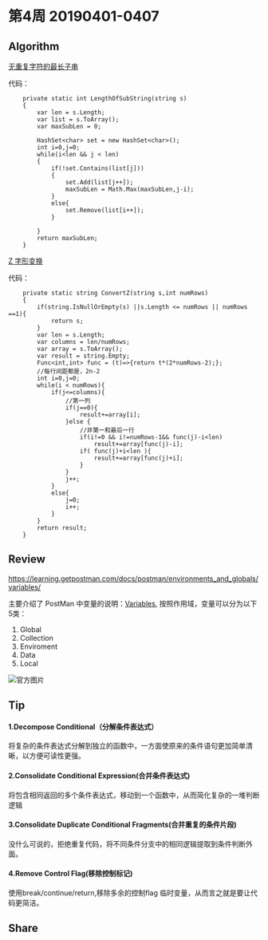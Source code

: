 # 第4周    20190401-0407

## Algorithm

[无重复字符的最长子串](https://leetcode-cn.com/problems/longest-substring-without-repeating-characters/solution/)

代码：

        private static int LengthOfSubString(string s)
        {
            var len = s.Length;
            var list = s.ToArray();
            var maxSubLen = 0;

            HashSet<char> set = new HashSet<char>();
            int i=0,j=0;
            while(i<len && j < len)
            {
                if(!set.Contains(list[j]))
                {
                    set.Add(list[j++]);
                    maxSubLen = Math.Max(maxSubLen,j-i);
                }
                else{
                    set.Remove(list[i++]);
                }

            }
            return maxSubLen;
        }

[Z 字形变换](https://leetcode-cn.com/problems/zigzag-conversion/)

代码：

        private static string ConvertZ(string s,int numRows)
        {            
            if(string.IsNullOrEmpty(s) ||s.Length <= numRows || numRows ==1){
                return s;
            }
            var len = s.Length;
            var columns = len/numRows;
            var array = s.ToArray();
            var result = string.Empty;
            Func<int,int> func = (t)=>{return t*(2*numRows-2);};
            //每行间距都是，2n-2
            int i=0,j=0;
            while(i < numRows){
                if(j<=columns){
                    //第一列
                    if(j==0){
                        result+=array[i];
                    }else {
                        //非第一和最后一行
                        if(i!=0 && i!=numRows-1&& func(j)-i<len) 
                            result+=array[func(j)-i];
                        if( func(j)+i<len ){
                            result+=array[func(j)+i];
                        }     
                    }                                   
                    j++;
                }
                else{
                    j=0;
                    i++;
                }
            }
            return result;
        }


## Review

https://learning.getpostman.com/docs/postman/environments_and_globals/variables/

主要介绍了 PostMan 中变量的说明：[Variables](https://learning.getpostman.com/docs/postman/environments_and_globals/variables/),
按照作用域，变量可以分为以下5类：

1. Global
2. Collection
3. Enviroment
4. Data
5. Local

![官方图片](https://s3.amazonaws.com/postman-static-getpostman-com/postman-docs/scopes.png)


## Tip

#### 1.Decompose Conditional（分解条件表达式）

将复杂的条件表达式分解到独立的函数中，一方面使原来的条件语句更加简单清晰，以方便可读性更强。

#### 2.Consolidate Conditional Expression(合并条件表达式)

将包含相同返回的多个条件表达式，移动到一个函数中，从而简化复杂的一堆判断逻辑

#### 3.Consolidate Duplicate Conditional Fragments(合并重复的条件片段)

没什么可说的，拒绝重复代码，将不同条件分支中的相同逻辑提取到条件判断外面。

#### 4.Remove Control Flag(移除控制标记)

使用break/continue/return,移除多余的控制flag 临时变量，从而言之就是要让代码更简洁。

## Share

